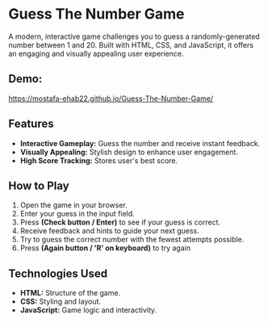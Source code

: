 # Guess The Number Game
A modern, interactive game challenges you to guess a randomly-generated number between 1 and 20. Built with HTML, CSS, and JavaScript, it offers an engaging and visually appealing user experience.


## Demo:
https://mostafa-ehab22.github.io/Guess-The-Number-Game/

## Features

- **Interactive Gameplay:** Guess the number and receive instant feedback.
- **Visually Appealing:** Stylish design to enhance user engagement.
- **High Score Tracking:** Stores user's best score.

## How to Play

1. Open the game in your browser.
2. Enter your guess in the input field.
3. Press __(Check button / Enter)__ to see if your guess is correct.
4. Receive feedback and hints to guide your next guess.
5. Try to guess the correct number with the fewest attempts possible.
6. Press __(Again button / 'R' on keyboard)__ to try again

## Technologies Used

- **HTML:** Structure of the game.
- **CSS:** Styling and layout.
- **JavaScript:** Game logic and interactivity.

